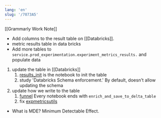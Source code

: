 ```yaml
---
lang: 'en'
slug: '/7073A5'
---
```


[[Grammarly Work Note]]

- Add columns to the result table on [[Databricks]].
- metric results table in data bricks
- Add more tables to `service.prod_experimentation.experiment_metrics_results.`
  and populate data

1. update the table in [[Databricks]]
   1. [results_init](https://grammarly-data.cloud.databricks.com/?o=4547565018768595#notebook/2233269491653154/command/2233269491653155) is the notebook to init the table
   2. study 'Databricks Schema enforcement.' By default, doesn't allow updating the schema
2. update how we write to the table
   1. [funnel](https://grammarly-data.cloud.databricks.com/?o=4547565018768595#notebook/2038372024021218/command/2428133841706729) Every notebook ends with `enrich_and_save_to_delta_table`
   2. fix [expmetricsutils](https://grammarly-data.cloud.databricks.com/?o=4547565018768595#notebook/2038372024021187/command/2428133841706674)

- What is MDE? Minimum Detectable Effect.
